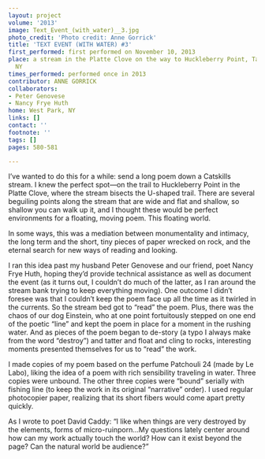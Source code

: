 ```yaml
---
layout: project
volume: '2013'
image: Text_Event_(with_water)__3.jpg
photo_credit: 'Photo credit: Anne Gorrick'
title: 'TEXT EVENT (WITH WATER) #3'
first_performed: first performed on November 10, 2013
place: a stream in the Platte Clove on the way to Huckleberry Point, Tannersville,
  NY
times_performed: performed once in 2013
contributor: ANNE GORRICK
collaborators:
- Peter Genovese
- Nancy Frye Huth
home: West Park, NY
links: []
contact: ''
footnote: ''
tags: []
pages: 580-581

---
```


I’ve wanted to do this for a while: send a long poem down a Catskills stream. I knew the perfect spot—on the trail to Huckleberry Point in the Platte Clove, where the stream bisects the U-shaped trail. There are several beguiling points along the stream that are wide and flat and shallow, so shallow you can walk up it, and I thought these would be perfect environments for a floating, moving poem. This floating world.

In some ways, this was a mediation between monumentality and intimacy, the long term and the short, tiny pieces of paper wrecked on rock, and the eternal search for new ways of reading and looking.

I ran this idea past my husband Peter Genovese and our friend, poet Nancy Frye Huth, hoping they’d provide technical assistance as well as document the event (as it turns out, I couldn’t do much of the latter, as I ran around the stream bank trying to keep everything moving). One outcome I didn’t foresee was that I couldn’t keep the poem face up all the time as it twirled in the currents. So the stream bed got to “read” the poem. Plus, there was the chaos of our dog Einstein, who at one point fortuitously stepped on one end of the poetic “line” and kept the poem in place for a moment in the rushing water. And as pieces of the poem began to de-story (a typo I always make from the word “destroy”) and tatter and float and cling to rocks, interesting moments presented themselves for us to “read” the work.

I made copies of my poem based on the perfume Patchouli 24 (made by Le Labo), liking the idea of a poem with rich sensibility traveling in water. Three copies were unbound. The other three copies were “bound” serially with fishing line (to keep the work in its original “narrative” order). I used regular photocopier paper, realizing that its short fibers would come apart pretty quickly.

As I wrote to poet David Caddy: “I like when things are very destroyed by the elements, forms of micro-ruinporn…My questions lately center around how can my work actually touch the world? How can it exist beyond the page? Can the natural world be audience?”
